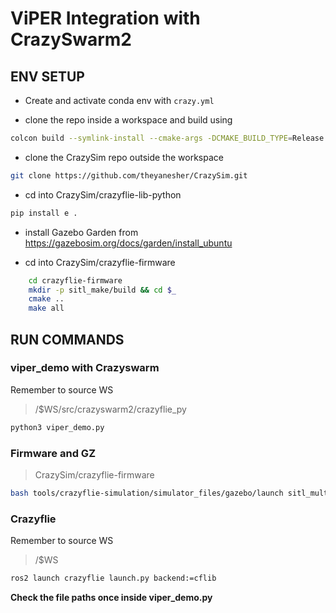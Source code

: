 # ViPER Integration with CrazySwarm2

## ENV SETUP

- Create and activate conda env with ```crazy.yml``` 

- clone the repo inside a workspace and build using 
```bash
colcon build --symlink-install --cmake-args -DCMAKE_BUILD_TYPE=Release
```

- clone the CrazySim repo outside the workspace 
```bash
git clone https://github.com/theyanesher/CrazySim.git
```

- cd into CrazySim/crazyflie-lib-python
```bash
pip install e .
```

- install Gazebo Garden from https://gazebosim.org/docs/garden/install_ubuntu

- cd into CrazySim/crazyflie-firmware
```bash
    cd crazyflie-firmware
    mkdir -p sitl_make/build && cd $_
    cmake ..
    make all
```

## RUN COMMANDS

### viper_demo with Crazyswarm
Remember to source WS
> /$WS/src/crazyswarm2/crazyflie_py
```bash
python3 viper_demo.py
```

### Firmware and GZ 
>  CrazySim/crazyflie-firmware
```bash
bash tools/crazyflie-simulation/simulator_files/gazebo/launch sitl_multiagent_text.sh -m crazyflie
```

### Crazyflie
Remember to source WS
> /$WS
```bash
ros2 launch crazyflie launch.py backend:=cflib
```

**Check the file paths once inside viper_demo.py**


